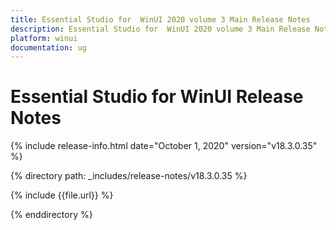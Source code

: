 ```yaml
---
title: Essential Studio for  WinUI 2020 volume 3 Main Release Notes  
description: Essential Studio for  WinUI 2020 volume 3 Main Release Notes  
platform: winui
documentation: ug
---
```


# Essential Studio for  WinUI Release Notes  

{% include release-info.html date="October 1, 2020"  version="v18.3.0.35" %} 


{% directory path: _includes/release-notes/v18.3.0.35 %}

{% include {{file.url}} %}

{% enddirectory %}